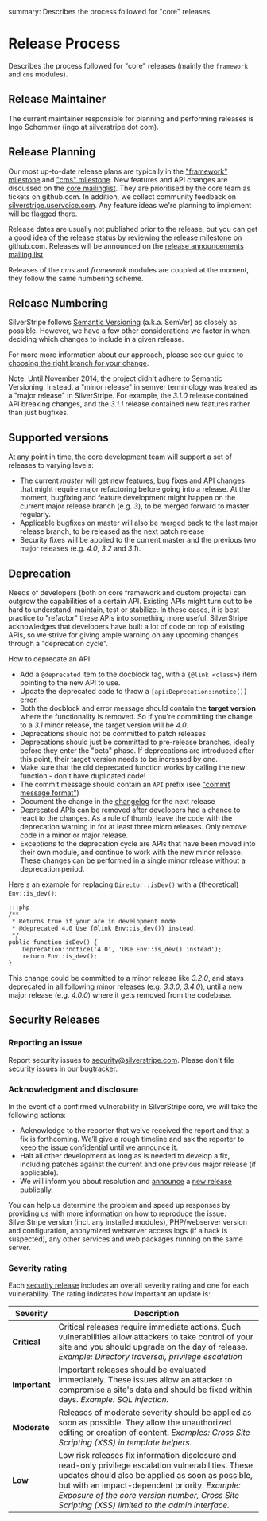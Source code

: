 summary: Describes the process followed for "core" releases.

# Release Process

Describes the process followed for "core" releases (mainly the `framework` and `cms` modules).

## Release Maintainer

The current maintainer responsible for planning and performing releases is Ingo Schommer (ingo at silverstripe dot com).

## Release Planning

Our most up-to-date release plans are typically in the ["framework" milestone](https://github.com/silverstripe/silverstripe-framework/issues/milestones) and ["cms" milestone](https://github.com/silverstripe/silverstripe-cms/issues/milestones).
New features and API changes are discussed on the [core mailinglist](http://groups.google.com/group/silverstripe-dev). They are prioritised by the core team as tickets on 
github.com. In addition, we collect community feedback on [silverstripe.uservoice.com](https://silverstripe.uservoice.com).
Any feature ideas we're planning to implement will be flagged there.

Release dates are usually not published prior to the release, but you can get a good idea of the release status by
reviewing the release milestone on github.com. Releases will be
announced on the [release announcements mailing list](http://groups.google.com/group/silverstripe-announce).

Releases of the *cms* and *framework* modules are coupled at the moment, they follow the same numbering scheme.

## Release Numbering

SilverStripe follows [Semantic Versioning](http://semver.org/) (a.k.a. SemVer) as closely as possible. However,
we have a few other considerations we factor in when deciding which changes to include in a given release.

For more more information about our approach, please see our guide to [choosing the right branch for your change](branch_selection).

Note: Until November 2014, the project didn't adhere to Semantic Versioning. Instead. a "minor release" in semver
terminology was treated as a "major release" in SilverStripe. For example, the *3.1.0* release contained API
breaking changes, and the *3.1.1* release contained new features rather than just bugfixes.

## Supported versions

At any point in time, the core development team will support a set of releases to varying levels:

*  The current *master* will get new features, bug fixes and API changes that might require major refactoring before going
into a release. At the moment, bugfixing and feature development might happen on the current major release branch (e.g. *3*), to be
merged forward to master regularly.
*  Applicable bugfixes on master will also be merged back to the last major release branch, to be released as the next
patch release
*  Security fixes will be applied to the current master and the previous two major releases (e.g. *4.0*, *3.2* and *3.1*).

## Deprecation

Needs of developers (both on core framework and custom projects) can outgrow the capabilities
of a certain API. Existing APIs might turn out to be hard to understand, maintain, test or stabilize.
In these cases, it is best practice to "refactor" these APIs into something more useful.
SilverStripe acknowledges that developers have built a lot of code on top of existing APIs,
so we strive for giving ample warning on any upcoming changes through a "deprecation cycle".

How to deprecate an API:

*  Add a `@deprecated` item to the docblock tag, with a `{@link <class>}` item pointing to the new API to use.
*  Update the deprecated code to throw a `[api:Deprecation::notice()]` error.
*  Both the docblock and error message should contain the **target version** where the functionality is removed.
   So if you're committing the change to a *3.1* minor release, the target version will be *4.0*. 
*  Deprecations should not be committed to patch releases
*  Deprecations should just be committed to pre-release branches, ideally before they enter the "beta" phase.
   If deprecations are introduced after this point, their target version needs to be increased by one.
*  Make sure that the old deprecated function works by calling the new function - don't have duplicated code!
*  The commit message should contain an `API` prefix (see ["commit message format"](code#commit-messages))
*  Document the change in the [changelog](/changelogs) for the next release
*  Deprecated APIs can be removed after developers had a chance to react to the changes. As a rule of thumb, leave the 
code with the deprecation warning in for at least three micro releases. Only remove code in a minor or major release. 
*  Exceptions to the deprecation cycle are APIs that have been moved into their own module, and continue to work with the
new minor release. These changes can be performed in a single minor release without a deprecation period.

Here's an example for replacing `Director::isDev()` with a (theoretical) `Env::is_dev()`:

	:::php
	/**
	 * Returns true if your are in development mode
	 * @deprecated 4.0 Use {@link Env::is_dev()} instead.
	 */
	public function isDev() {
		Deprecation::notice('4.0', 'Use Env::is_dev() instead');
		return Env::is_dev();
	}

This change could be committed to a minor release like *3.2.0*, and stays deprecated in all following minor releases
(e.g. *3.3.0*, *3.4.0*), until a new major release (e.g. *4.0.0*) where it gets removed from the codebase. 

## Security Releases

### Reporting an issue

Report security issues to [security@silverstripe.com](mailto:security@silverstripe.com). 
Please don't file security issues in our [bugtracker](issues_and_bugs). 

### Acknowledgment and disclosure

In the event of a confirmed vulnerability in SilverStripe core, we will take the following actions:

*  Acknowledge to the reporter that we’ve received the report and that a fix is forthcoming. We’ll give a rough
timeline and ask the reporter to keep the issue confidential until we announce it.
*  Halt all other development as long as is needed to develop a fix, including patches against the current and one
previous major release (if applicable).
*  We will inform you about resolution and [announce](http://groups.google.com/group/silverstripe-announce) a 
[new release](http://silverstripe.org/security-releases/) publically.

You can help us determine the problem and speed up responses by providing us with more information on how to reproduce
the issue: SilverStripe version (incl. any installed modules), PHP/webserver version and configuration, anonymized
webserver access logs (if a hack is suspected), any other services and web packages running on the same server.

### Severity rating

Each [security release](http://www.silverstripe.org/security-releases/) includes an overall severity rating and one for 
each vulnerability. The rating indicates how important an update is:

| Severity      | Description |
|---------------|-------------|
| **Critical**  | Critical releases require immediate actions. Such vulnerabilities allow attackers to take control of your site and you should upgrade on the day of release. *Example: Directory traversal, privilege escalation* |
| **Important** | Important releases should be evaluated immediately. These issues allow an attacker to compromise a site's data and should be fixed within days. *Example: SQL injection.* |
| **Moderate**  | Releases of moderate severity should be applied as soon as possible. They allow the unauthorized editing or creation of content. *Examples: Cross Site Scripting (XSS) in template helpers.* |
| **Low**       | Low risk releases fix information disclosure and read-only privilege escalation vulnerabilities. These updates should also be applied as soon as possible, but with an impact-dependent priority. *Example: Exposure of the core version number, Cross Site Scripting (XSS) limited to the admin interface.* |
